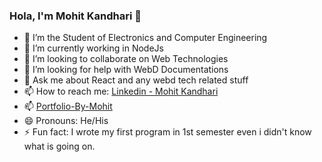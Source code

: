 ### Hola, I'm Mohit Kandhari 👋

- 🔭 I’m the Student of Electronics and Computer Engineering
- 🌱 I’m currently working in NodeJs
- 👯 I’m looking to collaborate on Web Technologies
- 🤔 I’m looking for help with WebD Documentations
- 💬 Ask me about React and any webd tech related stuff 
- 📫 How to reach me: [Linkedin - Mohit Kandhari](https://www.linkedin.com/in/mohit-kandhari-455a48186/)
- 📫 [Portfolio-By-Mohit](https://mohit-kandhari.netlify.app/)
- 😄 Pronouns: He/His 
- ⚡ Fun fact: I wrote my first program in 1st semester even i didn't know what is going on.

